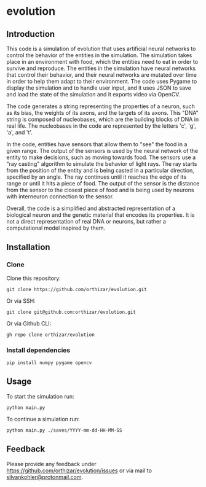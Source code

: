 # evolution
## Introduction
This code is a simulation of evolution that uses artificial neural networks to control the behavior of the entities in the simulation. The simulation takes place in an environment with food, which the entities need to eat in order to survive and reproduce. The entities in the simulation have neural networks that control their behavior, and their neural networks are mutated over time in order to help them adapt to their environment. The code uses Pygame to display the simulation and to handle user input, and it uses JSON to save and load the state of the simulation and it exports video via OpenCV.

The code generates a string representing the properties of a neuron, such as its bias, the weights of its axons, and the targets of its axons. This "DNA" string is composed of nucleobases, which are the building blocks of DNA in real life. The nucleobases in the code are represented by the letters 'c', 'g', 'a', and 't'.

In the code, entities have sensors that allow them to "see" the food in a given range. The output of the sensors is used by the neural network of the entity to make decisions, such as moving towards food. The sensors use a "ray casting" algorithm to simulate the behavior of light rays. The ray starts from the position of the entity and is being casted in a particular direction, specified by an angle. The ray continues until it reaches the edge of its range or until it hits a piece of food. The output of the sensor is the distance from the sensor to the closest piece of food and is being used by neurons with interneuron connection to the sensor.

Overall, the code is a simplified and abstracted representation of a biological neuron and the genetic material that encodes its properties. It is not a direct representation of real DNA or neurons, but rather a computational model inspired by them.

## Installation
### Clone
Clone this repository:
```
git clone https://github.com/orthizar/evolution.git
```
Or via SSH:
```
git clone git@github.com:orthizar/evolution.git
```
Or via Github CLI:
```
gh repo clone orthizar/evolution
```
### Install dependencies
```
pip install numpy pygame opencv
```

## Usage
To start the simulation run:
```
python main.py
```

To continue a simulation run:
```
python main.py ./saves/YYYY-mm-dd-HH-MM-SS
```

## Feedback
Please provide any feedback under https://github.com/orthizar/evolution/issues or via mail to [silvankohler@protonmail.com](mailto:silvankohler@protonmail.com).
